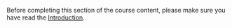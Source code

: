 Before completing this section of the course content, please make sure you have read the [Introduction](introduction.md).


